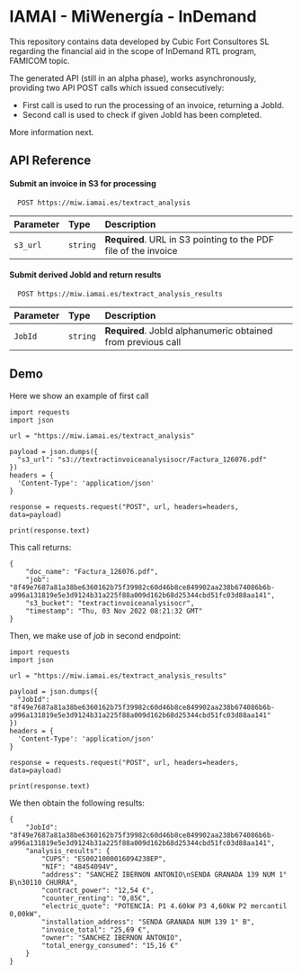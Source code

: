 
# IAMAI - MiWenergía - InDemand

This repository contains data developed by Cubic Fort Consultores SL regarding the financial aid in the scope of InDemand RTL program, FAMICOM topic.

The generated API (still in an alpha phase), works asynchronously, providing two API POST calls which issued consecutively:

- First call is used to run the processing of an invoice, returning a JobId.
- Second call is used to check if given JobId has been completed.

More information next.



## API Reference

#### Submit an invoice in S3 for processing

```http
  POST https://miw.iamai.es/textract_analysis
```

| Parameter | Type     | Description                |
| :-------- | :------- | :------------------------- |
| `s3_url` | `string` | **Required**. URL in S3 pointing to the PDF file of the invoice |

#### Submit derived JobId and return results

```http
  POST https://miw.iamai.es/textract_analysis_results
```

| Parameter | Type     | Description                       |
| :-------- | :------- | :-------------------------------- |
| `JobId`      | `string` | **Required**. JobId alphanumeric obtained from previous call |



## Demo

Here we show an example of first call

```
import requests
import json

url = "https://miw.iamai.es/textract_analysis"

payload = json.dumps({
  "s3_url": "s3://textractinvoiceanalysisocr/Factura_126076.pdf"
})
headers = {
  'Content-Type': 'application/json'
}

response = requests.request("POST", url, headers=headers, data=payload)

print(response.text)
```

This call returns:

```
{
    "doc_name": "Factura_126076.pdf",
    "job": "8f49e7687a81a38be6360162b75f39982c60d46b8ce849902aa238b674086b6b-a996a131819e5e3d9124b31a225f88a009d162b68d25344cbd51fc03d88aa141",
    "s3_bucket": "textractinvoiceanalysisocr",
    "timestamp": "Thu, 03 Nov 2022 08:21:32 GMT"
}
```

Then, we make use of *job* in second endpoint:

```
import requests
import json

url = "https://miw.iamai.es/textract_analysis_results"

payload = json.dumps({
  "JobId": "8f49e7687a81a38be6360162b75f39982c60d46b8ce849902aa238b674086b6b-a996a131819e5e3d9124b31a225f88a009d162b68d25344cbd51fc03d88aa141"
})
headers = {
  'Content-Type': 'application/json'
}

response = requests.request("POST", url, headers=headers, data=payload)

print(response.text)
```

We then obtain the following results:

```
{
    "JobId": "8f49e7687a81a38be6360162b75f39982c60d46b8ce849902aa238b674086b6b-a996a131819e5e3d9124b31a225f88a009d162b68d25344cbd51fc03d88aa141",
    "analysis_results": {
        "CUPS": "ES0021000016094238EP",
        "NIF": "48454094V",
        "address": "SANCHEZ IBERNON ANTONIO\nSENDA GRANADA 139 NUM 1° B\n30110 CHURRA",
        "contract_power": "12,54 €",
        "counter_renting": "0,85€",
        "electric_quote": "POTENCIA: P1 4.60kW P3 4,60kW P2 mercantil 0,00kW",
        "installation_address": "SENDA GRANADA NUM 139 1° B",
        "invoice_total": "25,69 €",
        "owner": "SANCHEZ IBERNON ANTONIO",
        "total_energy_consumed": "15,16 €"
    }
}
```